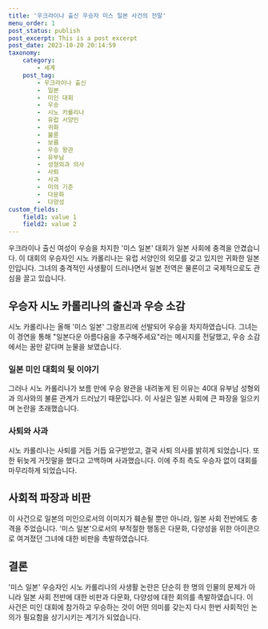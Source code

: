 ```yaml
---
title: '우크라이나 출신 우승자 미스 일본 사건의 전말'
menu_order: 1
post_status: publish
post_excerpt: This is a post excerpt
post_date: 2023-10-20 20:14:59
taxonomy:
    category:
        - 세계
    post_tag:
        - 우크라이나 출신
        -  일본
        -  미인 대회
        -  우승
        -  시노 카롤리나
        -  유럽 서양인
        -  귀화
        -  불륜
        -  보름
        -  우승 왕관
        -  유부남
        -  성형외과 의사
        -  사퇴
        -  사과
        -  미의 기준
        -  다문화
        -  다양성
custom_fields:
    field1: value 1
    field2: value 2
---
```



우크라이나 출신 여성이 우승을 차지한 '미스 일본' 대회가 일본 사회에 충격을 안겼습니다. 이 대회의 우승자인 시노 카롤리나는 유럽 서양인의 외모를 갖고 있지만 귀화한 일본인입니다. 그녀의 충격적인 사생활이 드러나면서 일본 전역은 물론이고 국제적으로도 관심을 끌고 있습니다.

## 우승자 시노 카롤리나의 출신과 우승 소감
시노 카롤리나는 올해 '미스 일본' 그랑프리에 선발되어 우승을 차지하였습니다. 그녀는 이 경연을 통해 "일본다운 아름다움을 추구해주세요"라는 메시지를 전달했고, 우승 소감에서는 꿈만 같다며 눈물을 보였습니다.

### 일본 미인 대회의 뒷 이야기
그러나 시노 카롤리나가 보름 만에 우승 왕관을 내려놓게 된 이유는 40대 유부남 성형외과 의사와의 불륜 관계가 드러났기 때문입니다. 이 사실은 일본 사회에 큰 파장을 일으키며 논란을 초래했습니다.

### 사퇴와 사과
시노 카롤리나는 사퇴를 거듭 거듭 요구받았고, 결국 사퇴 의사를 밝히게 되었습니다. 또한 뒤늦게 거짓말을 했다고 고백하며 사과했습니다. 이에 주최 측도 우승자 없이 대회를 마무리하게 되었습니다.

## 사회적 파장과 비판
이 사건으로 일본의 미인으로서의 이미지가 훼손될 뿐만 아니라, 일본 사회 전반에도 충격을 주었습니다. '미스 일본'으로서의 부적절한 행동은 다문화, 다양성을 위한 아이콘으로 여겨졌던 그녀에 대한 비판을 촉발하였습니다.

## 결론
'미스 일본' 우승자인 시노 카롤리나의 사생활 논란은 단순히 한 명의 인물의 문제가 아니라 일본 사회 전반에 대한 비판과 다문화, 다양성에 대한 회의를 촉발하였습니다. 이 사건은 미인 대회에 참가하고 우승하는 것이 어떤 의미를 갖는지 다시 한번 사회적인 논의가 필요함을 상기시키는 계기가 되었습니다.
